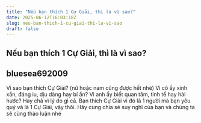 ```yaml
---
title: "Nếu bạn thích 1 Cự Giải, thì là vì sao?"
date: 2025-06-12T16:03:18Z
slug: neu-ban-thich-1-cu-giai-thi-la-vi-sao
draft: false
---
```


## Nếu bạn thích 1 Cự Giải, thì là vì sao?

## bluesea692009

Vì sao bạn thích Cự Giải? (nữ hoặc nam cũng được hết nhé)
Vì cô ấy xinh xắn, đáng iu, dịu dàng hay bí ẩn?
Vì anh ấy biết quan tâm, tinh tế hay hài hước?
Hay chả vì lý do gì cả. Bạn thích Cự Giải vì đó là 1 người mà bạn yêu quý và là 1 Cự Giải, vậy thôi.
Hãy cùng chia sẻ suy nghĩ của bạn và chúng ta sẽ cùng thảo luận nhé